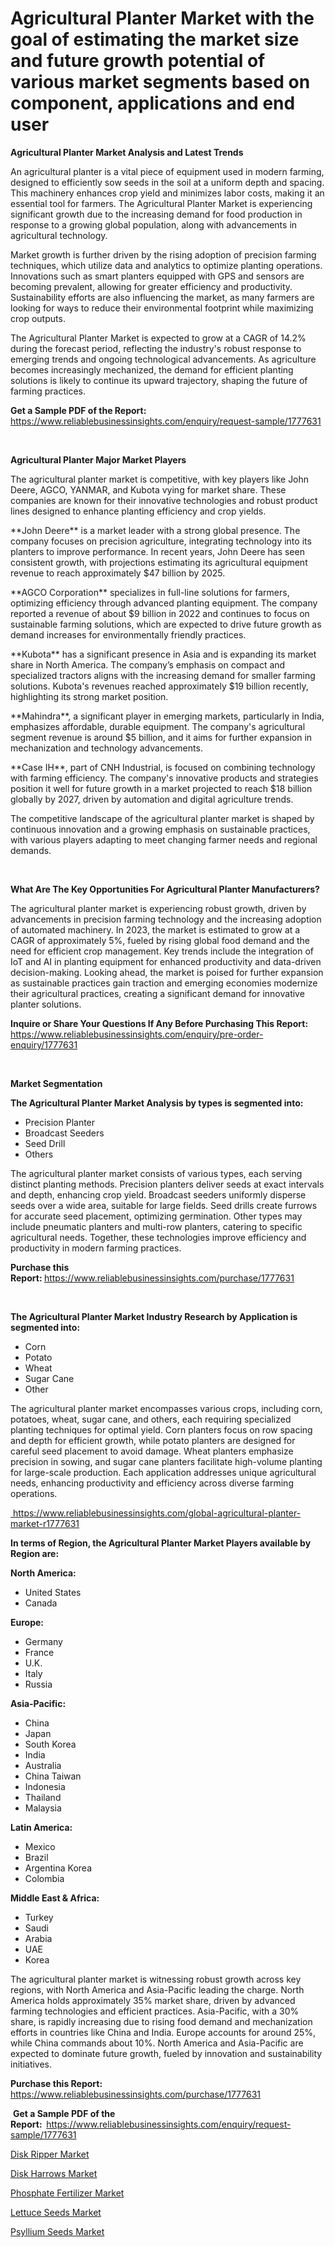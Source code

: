 <p><h1>Agricultural Planter Market with the goal of estimating the market size and future growth potential of various market segments based on component, applications and end user</h1></p><p><strong>Agricultural Planter Market Analysis and Latest Trends</strong></p>
<p><p>An agricultural planter is a vital piece of equipment used in modern farming, designed to efficiently sow seeds in the soil at a uniform depth and spacing. This machinery enhances crop yield and minimizes labor costs, making it an essential tool for farmers. The Agricultural Planter Market is experiencing significant growth due to the increasing demand for food production in response to a growing global population, along with advancements in agricultural technology.</p><p>Market growth is further driven by the rising adoption of precision farming techniques, which utilize data and analytics to optimize planting operations. Innovations such as smart planters equipped with GPS and sensors are becoming prevalent, allowing for greater efficiency and productivity. Sustainability efforts are also influencing the market, as many farmers are looking for ways to reduce their environmental footprint while maximizing crop outputs.</p><p>The Agricultural Planter Market is expected to grow at a CAGR of 14.2% during the forecast period, reflecting the industry's robust response to emerging trends and ongoing technological advancements. As agriculture becomes increasingly mechanized, the demand for efficient planting solutions is likely to continue its upward trajectory, shaping the future of farming practices.</p></p>
<p><strong>Get a Sample PDF of the Report:&nbsp;</strong> <a href="https://www.reliablebusinessinsights.com/enquiry/request-sample/1777631?utm_campaign=60&utm_medium=2&utm_source=Github&utm_content=ia&utm_term=30032025&utm_id=agricultural-planter">https://www.reliablebusinessinsights.com/enquiry/request-sample/1777631</a></p>
<p>&nbsp;</p>
<p><strong>Agricultural Planter Major Market Players</strong></p>
<p><p>The agricultural planter market is competitive, with key players like John Deere, AGCO, YANMAR, and Kubota vying for market share. These companies are known for their innovative technologies and robust product lines designed to enhance planting efficiency and crop yields.</p><p>**John Deere** is a market leader with a strong global presence. The company focuses on precision agriculture, integrating technology into its planters to improve performance. In recent years, John Deere has seen consistent growth, with projections estimating its agricultural equipment revenue to reach approximately $47 billion by 2025.</p><p>**AGCO Corporation** specializes in full-line solutions for farmers, optimizing efficiency through advanced planting equipment. The company reported a revenue of about $9 billion in 2022 and continues to focus on sustainable farming solutions, which are expected to drive future growth as demand increases for environmentally friendly practices.</p><p>**Kubota** has a significant presence in Asia and is expanding its market share in North America. The company’s emphasis on compact and specialized tractors aligns with the increasing demand for smaller farming solutions. Kubota's revenues reached approximately $19 billion recently, highlighting its strong market position.</p><p>**Mahindra**, a significant player in emerging markets, particularly in India, emphasizes affordable, durable equipment. The company's agricultural segment revenue is around $5 billion, and it aims for further expansion in mechanization and technology advancements.</p><p>**Case IH**, part of CNH Industrial, is focused on combining technology with farming efficiency. The company's innovative products and strategies position it well for future growth in a market projected to reach $18 billion globally by 2027, driven by automation and digital agriculture trends.</p><p>The competitive landscape of the agricultural planter market is shaped by continuous innovation and a growing emphasis on sustainable practices, with various players adapting to meet changing farmer needs and regional demands.</p></p>
<p>&nbsp;</p>
<p><strong>What Are The Key Opportunities For Agricultural Planter Manufacturers?</strong></p>
<p><p>The agricultural planter market is experiencing robust growth, driven by advancements in precision farming technology and the increasing adoption of automated machinery. In 2023, the market is estimated to grow at a CAGR of approximately 5%, fueled by rising global food demand and the need for efficient crop management. Key trends include the integration of IoT and AI in planting equipment for enhanced productivity and data-driven decision-making. Looking ahead, the market is poised for further expansion as sustainable practices gain traction and emerging economies modernize their agricultural practices, creating a significant demand for innovative planter solutions.</p></p>
<p><strong>Inquire or Share Your Questions If Any Before Purchasing This Report:</strong> <a href="https://www.reliablebusinessinsights.com/enquiry/pre-order-enquiry/1777631?utm_campaign=60&utm_medium=2&utm_source=Github&utm_content=ia&utm_term=30032025&utm_id=agricultural-planter">https://www.reliablebusinessinsights.com/enquiry/pre-order-enquiry/1777631</a></p>
<p>&nbsp;</p>
<p><strong>Market Segmentation</strong></p>
<p><strong>The Agricultural Planter Market Analysis by types is segmented into:</strong></p>
<p><ul><li>Precision Planter</li><li>Broadcast Seeders</li><li>Seed Drill</li><li>Others</li></ul></p>
<p><p>The agricultural planter market consists of various types, each serving distinct planting methods. Precision planters deliver seeds at exact intervals and depth, enhancing crop yield. Broadcast seeders uniformly disperse seeds over a wide area, suitable for large fields. Seed drills create furrows for accurate seed placement, optimizing germination. Other types may include pneumatic planters and multi-row planters, catering to specific agricultural needs. Together, these technologies improve efficiency and productivity in modern farming practices.</p></p>
<p><strong>Purchase this Report:&nbsp;</strong><a href="https://www.reliablebusinessinsights.com/purchase/1777631?utm_campaign=60&utm_medium=2&utm_source=Github&utm_content=ia&utm_term=30032025&utm_id=agricultural-planter">https://www.reliablebusinessinsights.com/purchase/1777631</a></p>
<p>&nbsp;</p>
<p><strong>The Agricultural Planter Market Industry Research by Application is segmented into:</strong></p>
<p><ul><li>Corn</li><li>Potato</li><li>Wheat</li><li>Sugar Cane</li><li>Other</li></ul></p>
<p><p>The agricultural planter market encompasses various crops, including corn, potatoes, wheat, sugar cane, and others, each requiring specialized planting techniques for optimal yield. Corn planters focus on row spacing and depth for efficient growth, while potato planters are designed for careful seed placement to avoid damage. Wheat planters emphasize precision in sowing, and sugar cane planters facilitate high-volume planting for large-scale production. Each application addresses unique agricultural needs, enhancing productivity and efficiency across diverse farming operations.</p></p>
<p><a href="https://www.reliablebusinessinsights.com/global-agricultural-planter-market-r1777631?utm_campaign=60&utm_medium=2&utm_source=Github&utm_content=ia&utm_term=30032025&utm_id=agricultural-planter">&nbsp;https://www.reliablebusinessinsights.com/global-agricultural-planter-market-r1777631</a></p>
<p><strong>In terms of Region, the Agricultural Planter Market Players available by Region are:</strong></p>
<p>
    <p> <strong> North America: </strong>
        <ul>
            <li>United States</li>
            <li>Canada</li>
        </ul>
        </p> 
    <p> <strong> Europe: </strong>
        <ul>
            <li>Germany</li>
            <li>France</li>
            <li>U.K.</li>
            <li>Italy</li>
            <li>Russia</li>
        </ul>
        </p> 
    <p> <strong> Asia-Pacific: </strong>
        <ul>
            <li>China</li>
            <li>Japan</li>
            <li>South Korea</li>
            <li>India</li>
            <li>Australia</li>
            <li>China Taiwan</li>
            <li>Indonesia</li>
            <li>Thailand</li>
            <li>Malaysia</li>
        </ul>
        </p> 
    <p> <strong> Latin America: </strong>
        <ul>
            <li>Mexico</li>
            <li>Brazil</li>
            <li>Argentina Korea</li>
            <li>Colombia</li>
        </ul>
        </p> 
    <p> <strong> Middle East & Africa: </strong>
        <ul>
            <li>Turkey</li>
            <li>Saudi</li>
            <li>Arabia</li>
            <li>UAE</li>
            <li>Korea</li>
        </ul>
    </p>
    </p>
<p><p>The agricultural planter market is witnessing robust growth across key regions, with North America and Asia-Pacific leading the charge. North America holds approximately 35% market share, driven by advanced farming technologies and efficient practices. Asia-Pacific, with a 30% share, is rapidly increasing due to rising food demand and mechanization efforts in countries like China and India. Europe accounts for around 25%, while China commands about 10%. North America and Asia-Pacific are expected to dominate future growth, fueled by innovation and sustainability initiatives.</p></p>
<p><strong>Purchase this Report: </strong><a href="https://www.reliablebusinessinsights.com/purchase/1777631?utm_campaign=60&utm_medium=2&utm_source=Github&utm_content=ia&utm_term=30032025&utm_id=agricultural-planter">https://www.reliablebusinessinsights.com/purchase/1777631</a></p>
<p>&nbsp;<strong>Get a Sample PDF of the Report:&nbsp;&nbsp;</strong><a href="https://www.reliablebusinessinsights.com/enquiry/request-sample/1777631?utm_campaign=60&utm_medium=2&utm_source=Github&utm_content=ia&utm_term=30032025&utm_id=agricultural-planter">https://www.reliablebusinessinsights.com/enquiry/request-sample/1777631</a></p>
<p><strong></strong></p>
<p><p><a href="https://github.com/sakuniniray98/Market-Research-Report-List-1/blob/main/disk-ripper-market.md?utm_campaign=60&utm_medium=2&utm_source=Github&utm_content=ia&utm_term=30032025&utm_id=agricultural-planter">Disk Ripper Market</a></p><p><a href="https://github.com/snakewaduddx/Market-Research-Report-List-1/blob/main/disk-harrows-market.md?utm_campaign=60&utm_medium=2&utm_source=Github&utm_content=ia&utm_term=30032025&utm_id=agricultural-planter">Disk Harrows Market</a></p><p><a href="https://github.com/zeyddaddo4/Market-Research-Report-List-1/blob/main/phosphate-fertilizer-market.md?utm_campaign=60&utm_medium=2&utm_source=Github&utm_content=ia&utm_term=30032025&utm_id=agricultural-planter">Phosphate Fertilizer Market</a></p><p><a href="https://github.com/siriocooch4a/Market-Research-Report-List-1/blob/main/lettuce-seeds-market.md?utm_campaign=60&utm_medium=2&utm_source=Github&utm_content=ia&utm_term=30032025&utm_id=agricultural-planter">Lettuce Seeds Market</a></p><p><a href="https://github.com/pllahoithana9/Market-Research-Report-List-1/blob/main/psyllium-seeds-market.md?utm_campaign=60&utm_medium=2&utm_source=Github&utm_content=ia&utm_term=30032025&utm_id=agricultural-planter">Psyllium Seeds Market</a></p></p>